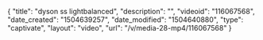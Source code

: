 {
    "title": "dyson ss lightbalanced",
    "description": "",
    "videoid": "116067568",
    "date_created": "1504639257",
    "date_modified": "1504640880",
    "type": "captivate",
    "layout": "video",
    "url": "\/v\/media-28-mp4\/116067568"
}